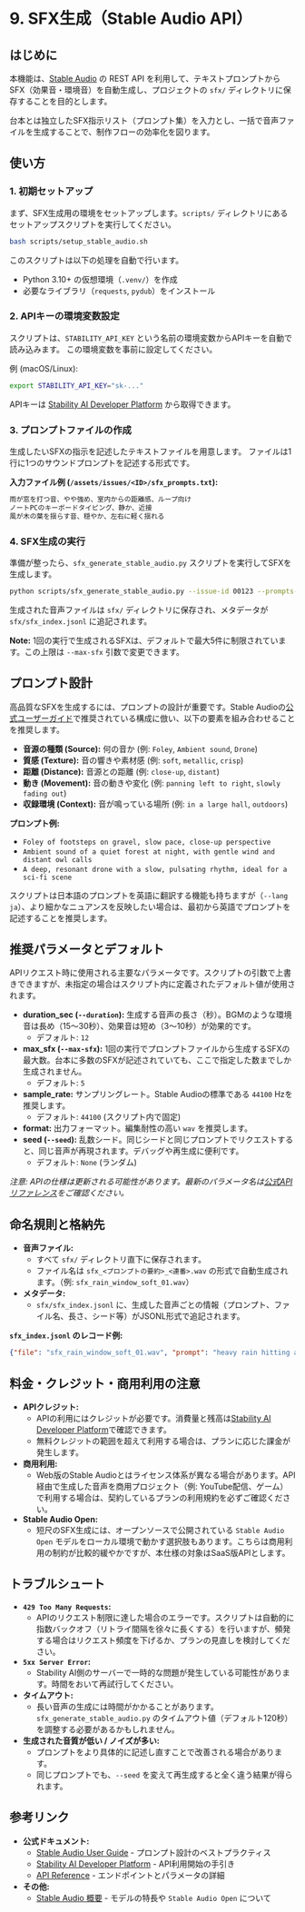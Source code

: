 # 9. SFX生成（Stable Audio API）

## はじめに

本機能は、[Stable Audio](https://stableaudio.com/) の REST API を利用して、テキストプロンプトからSFX（効果音・環境音）を自動生成し、プロジェクトの `sfx/` ディレクトリに保存することを目的とします。

台本とは独立したSFX指示リスト（プロンプト集）を入力とし、一括で音声ファイルを生成することで、制作フローの効率化を図ります。

## 使い方

### 1. 初期セットアップ

まず、SFX生成用の環境をセットアップします。`scripts/` ディレクトリにあるセットアップスクリプトを実行してください。

```bash
bash scripts/setup_stable_audio.sh
```

このスクリプトは以下の処理を自動で行います。
- Python 3.10+ の仮想環境（`.venv/`）を作成
- 必要なライブラリ（`requests`, `pydub`）をインストール

### 2. APIキーの環境変数設定

スクリプトは、`STABILITY_API_KEY` という名前の環境変数からAPIキーを自動で読み込みます。
この環境変数を事前に設定してください。

例 (macOS/Linux):
```bash
export STABILITY_API_KEY="sk-..."
```

APIキーは [Stability AI Developer Platform](https://platform.stability.ai/account/keys) から取得できます。

### 3. プロンプトファイルの作成

生成したいSFXの指示を記述したテキストファイルを用意します。
ファイルは1行に1つのサウンドプロンプトを記述する形式です。

**入力ファイル例 (`/assets/issues/<ID>/sfx_prompts.txt`):**
```txt
雨が窓を打つ音、やや強め、室内からの距離感、ループ向け
ノートPCのキーボードタイピング、静か、近接
風が木の葉を揺らす音、穏やか、左右に軽く揺れる
```

### 4. SFX生成の実行

準備が整ったら、`sfx_generate_stable_audio.py` スクリプトを実行してSFXを生成します。

```bash
python scripts/sfx_generate_stable_audio.py --issue-id 00123 --prompts-file /assets/issues/00123/sfx_prompts.txt
```

生成された音声ファイルは `sfx/` ディレクトリに保存され、メタデータが `sfx/sfx_index.jsonl` に追記されます。

**Note:** 1回の実行で生成されるSFXは、デフォルトで最大5件に制限されています。この上限は `--max-sfx` 引数で変更できます。

## プロンプト設計

高品質なSFXを生成するには、プロンプトの設計が重要です。Stable Audioの[公式ユーザーガイド](https://stableaudio.com/user-guide)で推奨されている構成に倣い、以下の要素を組み合わせることを推奨します。

- **音源の種類 (Source):** 何の音か (例: `Foley`, `Ambient sound`, `Drone`)
- **質感 (Texture):** 音の響きや素材感 (例: `soft`, `metallic`, `crisp`)
- **距離 (Distance):** 音源との距離 (例: `close-up`, `distant`)
- **動き (Movement):** 音の動きや変化 (例: `panning left to right`, `slowly fading out`)
- **収録環境 (Context):** 音が鳴っている場所 (例: `in a large hall`, `outdoors`)

**プロンプト例:**
- `Foley of footsteps on gravel, slow pace, close-up perspective`
- `Ambient sound of a quiet forest at night, with gentle wind and distant owl calls`
- `A deep, resonant drone with a slow, pulsating rhythm, ideal for a sci-fi scene`

スクリプトは日本語のプロンプトを英語に翻訳する機能も持ちますが（`--lang ja`）、より細かなニュアンスを反映したい場合は、最初から英語でプロンプトを記述することを推奨します。

## 推奨パラメータとデフォルト

APIリクエスト時に使用される主要なパラメータです。スクリプトの引数で上書きできますが、未指定の場合はスクリプト内に定義されたデフォルト値が使用されます。

- **duration_sec (`--duration`):** 生成する音声の長さ（秒）。BGMのような環境音は長め（15〜30秒）、効果音は短め（3〜10秒）が効果的です。
  - デフォルト: `12`
- **max_sfx (`--max-sfx`):** 1回の実行でプロンプトファイルから生成するSFXの最大数。台本に多数のSFXが記述されていても、ここで指定した数までしか生成されません。
  - デフォルト: `5`
- **sample_rate:** サンプリングレート。Stable Audioの標準である `44100` Hzを推奨します。
  - デフォルト: `44100` (スクリプト内で固定)
- **format:** 出力フォーマット。編集耐性の高い `wav` を推奨します。
- **seed (`--seed`):** 乱数シード。同じシードと同じプロンプトでリクエストすると、同じ音声が再現されます。デバッグや再生成に便利です。
  - デフォルト: `None` (ランダム)

*注意: APIの仕様は更新される可能性があります。最新のパラメータ名は[公式APIリファレンス](https://platform.stability.ai/docs/api-reference)をご確認ください。*

## 命名規則と格納先

- **音声ファイル:**
  - すべて `sfx/` ディレクトリ直下に保存されます。
  - ファイル名は `sfx_<プロンプトの要約>_<連番>.wav` の形式で自動生成されます。（例: `sfx_rain_window_soft_01.wav`）
- **メタデータ:**
  - `sfx/sfx_index.jsonl` に、生成した音声ごとの情報（プロンプト、ファイル名、長さ、シード等）がJSONL形式で追記されます。

**`sfx_index.jsonl` のレコード例:**
```json
{"file": "sfx_rain_window_soft_01.wav", "prompt": "heavy rain hitting a window, close, loopable", "duration": 12, "seed": 123456789, "created_at": "2023-10-27T10:00:00Z"}
```

## 料金・クレジット・商用利用の注意

- **APIクレジット:**
  - APIの利用にはクレジットが必要です。消費量と残高は[Stability AI Developer Platform](https://platform.stability.ai/account/credits)で確認できます。
  - 無料クレジットの範囲を超えて利用する場合は、プランに応じた課金が発生します。
- **商用利用:**
  - Web版のStable Audioとはライセンス体系が異なる場合があります。API経由で生成した音声を商用プロジェクト（例: YouTube配信、ゲーム）で利用する場合は、契約しているプランの利用規約を必ずご確認ください。
- **Stable Audio Open:**
  - 短尺のSFX生成には、オープンソースで公開されている `Stable Audio Open` モデルをローカル環境で動かす選択肢もあります。こちらは商用利用の制約が比較的緩やかですが、本仕様の対象はSaaS版APIとします。

## トラブルシュート

- **`429 Too Many Requests`:**
  - APIのリクエスト制限に達した場合のエラーです。スクリプトは自動的に指数バックオフ（リトライ間隔を徐々に長くする）を行いますが、頻発する場合はリクエスト頻度を下げるか、プランの見直しを検討してください。
- **`5xx Server Error`:**
  - Stability AI側のサーバーで一時的な問題が発生している可能性があります。時間をおいて再試行してください。
- **タイムアウト:**
  - 長い音声の生成には時間がかかることがあります。`sfx_generate_stable_audio.py` のタイムアウト値（デフォルト120秒）を調整する必要があるかもしれません。
- **生成された音質が低い / ノイズが多い:**
  - プロンプトをより具体的に記述し直すことで改善される場合があります。
  - 同じプロンプトでも、`--seed` を変えて再生成すると全く違う結果が得られます。

## 参考リンク

- **公式ドキュメント:**
  - [Stable Audio User Guide](https://stableaudio.com/user-guide) - プロンプト設計のベストプラクティス
  - [Stability AI Developer Platform](https://platform.stability.ai/docs/getting-started) - API利用開始の手引き
  - [API Reference](https://platform.stability.ai/docs/api-reference) - エンドポイントとパラメータの詳細
- **その他:**
  - [Stable Audio 概要](https://stability.ai/stable-audio) - モデルの特長や `Stable Audio Open` について
